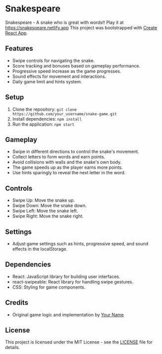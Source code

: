 # Snakespeare

Snakespeare - A snake who is great with words!!
Play it at https://snakespeare.netlify.app
This project was bootstrapped with [Create React App](https://github.com/facebook/create-react-app).

## Features

- Swipe controls for navigating the snake.
- Score tracking and bonuses based on gameplay performance.
- Progressive speed increase as the game progresses.
- Sound effects for movement and interactions.
- Daily game limit and hints system.

## Setup

1. Clone the repository: `git clone https://github.com/your_username/snake-game.git`
2. Install dependencies: `npm install`
3. Run the application: `npm start`

## Gameplay

- Swipe in different directions to control the snake's movement.
- Collect letters to form words and earn points.
- Avoid collisions with walls and the snake's own body.
- The game speeds up as the player earns more points.
- Use hints sparingly to reveal the next letter in the word.

## Controls

- Swipe Up: Move the snake up.
- Swipe Down: Move the snake down.
- Swipe Left: Move the snake left.
- Swipe Right: Move the snake right.

## Settings

- Adjust game settings such as hints, progressive speed, and sound effects in the localStorage.

## Dependencies

- React: JavaScript library for building user interfaces.
- react-swipeable: React library for handling swipe gestures.
- CSS: Styling for game components.

## Credits

- Original game logic and implementation by [Your Name](https://github.com/your_username)

## License

This project is licensed under the MIT License - see the [LICENSE](LICENSE) file for details.


